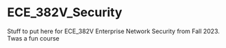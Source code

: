 # ECE_382V_Security
Stuff to put here for ECE_382V Enterprise Network Security from Fall 2023. Twas a fun course
